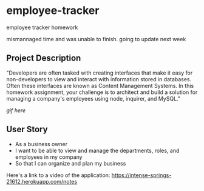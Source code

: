 # employee-tracker
employee tracker homework

mismannaged time and was unable to finish.
going to update next week

## **Project Description**
"Developers are often tasked with creating interfaces that make it easy for non-developers to view and interact with information stored in databases. Often these interfaces are known as Content Management Systems. In this homework assignment, your challenge is to architect and build a solution for managing a company's employees using node, inquirer, and MySQL."

*gif here*

## **User Story**
* As a business owner
* I want to be able to view and manage the departments, roles, and employees in my company
* So that I can organize and plan my business



Here's a link to a video of the application: https://intense-springs-21612.herokuapp.com/notes
